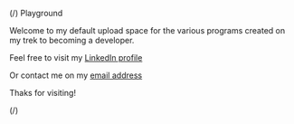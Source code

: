 (/) Playground

Welcome to my default upload space for the various programs created on my trek to becoming a developer.

Feel free to visit my [LinkedIn profile](www.linkedin.com/in/wawrzyn-skibinski)

Or contact me on my [email address](mailto:waws1991@gmail.com?subject=[GitHub])

Thaks for visiting!

(/)
